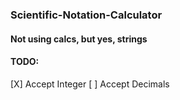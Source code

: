 ### Scientific-Notation-Calculator
#### Not using calcs, but yes, strings

#### TODO:
[X] Accept Integer
[ ] Accept Decimals

